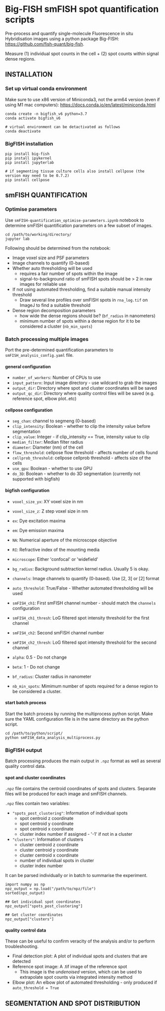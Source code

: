 # Big-FISH smFISH spot quantification scripts

Pre-process and quantify single-molecule Fluorescence in situ Hybridisation images using a python package Big-FISH: https://github.com/fish-quant/big-fish.

Measure (1) individual spot counts in the cell + (2) spot counts within signal dense regions.

## INSTALLATION

### Set up virtual conda environment 

Make sure to use x86 version of Miniconda3, not the arm64 version (even if using M1 mac computers): https://docs.conda.io/en/latest/miniconda.html

    conda create -n bigfish_v6 python=3.7
    conda activate bigfish_v6

    # virtual environment can be detactivated as follows
    conda deactivate

### BigFISH installation

    pip install big-fish
    pip install ipykernel
    pip install jupyterlab

    # if segmenting tissue culture cells also install cellpose (the version may need to be 0.7.2)
    pip install cellpose 

## smFISH QUANTIFICATION

### Optimise parameters 

Use `smFISH-quantification_optimise-parameters.ipynb` notebook to determine smFISH quantification parameters on a few subset of images.

    cd /path/to/working/directory/
    jupyter lab

Following should be determined from the notebook:

* Image voxel size and PSF parameters
* Image channels to quantify (0-based)
* Whether auto thresholding will be used 
    * requires a fair number of spots within the image
    * signal-to-background ratio of smFISH spots should be > 2 in raw images for reliable use
* If not using automated thresholding, find a suitable manual intensity threshold 
    * Draw several line profiles over smFISH spots in `rna_log.tif` on ImageJ to find a suitable threshold
* Dense region decomposition parameters
    * how wide the dense regions should be? (`bf_radius` in nanometers)
    * minimum number of spots within a dense region for it to be considered a cluster (`nb_min_spots`)

### Batch processing multiple images 

Port the pre-determined quantification parameters to `smFISH_analysis_config.yaml` file. 

#### general configuration 

* `number_of_workers`: Number of CPUs to use
* `input_pattern`: Input image directory - use wildcard to grab the images 
* `output_dir`: Directory where spot and cluster coordinates will be saved 
* `output_qc_dir`: Directory where quality control files will be saved (e.g. reference spot, elbow plot..etc)

#### cellpose configuration
* `seg_chan`: channel to segmeng (0-based)  
* `clip_intensity`: Boolean - whether to clip the intensity value before segmentation  
* `clip_value`: Integer - if clip_intensity == True, intensity value to clip  
* `median_filter`: Median filter radius  
* `diameter`: Diameter (nm) of the cell 
* `flow_threshold`: cellpose flow threshold - affects number of cells found  
* `cellprob_threshold`: cellpose cellprob threshold - affects size of the cells  
* `use_gpu`: Boolean - whether to use GPU  
* `do_3D`: Boolean - whether to do 3D segmentation (currently not supported with bigfish)  

#### bigfish configuration

* `voxel_size_yx`: XY voxel size in nm
* `voxel_size_z`: Z step voxel size in nm
* `ex`: Dye excitation maxima
* `em`: Dye emission maxima
* `NA`: Numerical aperture of the microscope objective
* `RI`: Refractive index of the mounting media
* `microscope`: Either 'confocal' or 'widefield'

* `bg_radius`: Background subtraction kernel radius. Usually 5 is okay. 

* `channels`: Image channels to quantify (0-based). Use [2, 3] or [2] format 

* `auto_threshold`: True/False - Whether automated thresholding will be used

* `smFISH_ch1`: First smFISH channel number - should match the `channels` configuration 
* `smFISH_ch1_thresh`: LoG filtered spot intensity threshold for the first channel 
* `smFISH_ch2`: Second smFISH channel number 
* `smFISH_ch2_thresh`: LoG filtered spot intensity threshold for the second channel 

* `alpha`: 0.5 - Do not change 
* `beta`: 1 - Do not change 
* `bf_radius`: Cluster radius in nanometer
* `nb_min_spots`: Mimimum number of spots required for a dense region to be considered a cluster. 

#### start batch process

Start the batch process by running the multiprocess python script. Make sure the YAML configuration file is in the same directory as the python script. 

    cd /path/to/python/script/
    python smFISH_data_analysis_multiprocess.py

### BigFISH output 

Batch processing produces the main output in `.npz` format as well as several quality control data. 

#### spot and cluster coordinates 

`.npz` file contains the centroid coordinates of spots and clusters. Separate files will be produced for each image and smFISH channels. 

`.npz` files contain two variables:  

* `"spots_post_clustering"`: Information of individual spots  
    * spot centroid z coordinate   
    * spot centroid y coordinate  
    * spot centroid x coordinate  
    * cluster index number if assigned - '-1' if not in a cluster
* `"clusters"`: Information of clusters  
    * cluster centroid z coordinate  
    * cluster centroid y coordinate  
    * cluster centroid x coordinate  
    * number of individual spots in cluster  
    * cluster index number  

It can be parsed individually or in batch to summarise the experiment.  

    import numpy as np
    npz_output = np.load("/path/to/npz/file")
    sorted(npz_output)

    ## Get individual spot coordinates
    npz_output["spots_post_clustering"]

    ## Get cluster coordinates 
    npz_output["clusters"]

#### quality control data

These can be useful to confirm veracity of the analysis and/or to perform troubleshooting. 

* Final detection plot: A plot of individual spots and clusters that are detected  
* Reference spot image: A .tif image of the reference spot  
    * This image is the *undenoised* version, which can be used to extrapolate spot counts via integrated intensity method    
* Elbow plot: An elbow plot of automated thresholding - only produced if `auto_threshold = True`   

## SEGMENTATION AND SPOT DISTRIBUTION








